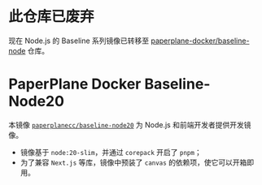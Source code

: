 # 此仓库已废弃

现在 Node.js 的 Baseline 系列镜像已转移至 [paperplane-docker/baseline-node](https://github.com/paperplane-docker/baseline-node) 仓库。

# PaperPlane Docker Baseline-Node20

本镜像 [`paperplanecc/baseline-node20`](https://hub.docker.com/r/paperplanecc/baseline-node20) 为 Node.js 和前端开发者提供开发镜像。

- 镜像基于 `node:20-slim`，并通过 `corepack` 开启了 `pnpm`；
- 为了兼容 `Next.js` 等库，镜像中预装了 `canvas` 的依赖项，使它可以开箱即用。
